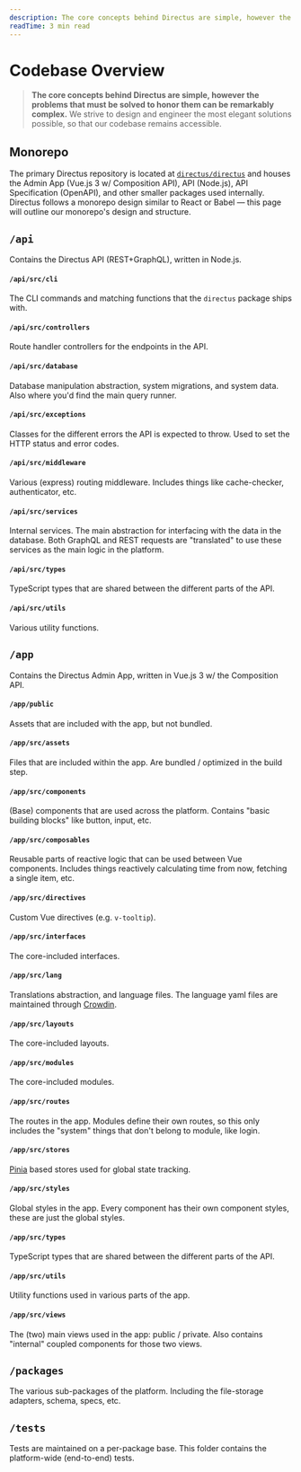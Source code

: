 ```yaml
---
description: The core concepts behind Directus are simple, however the problems that must be solved to honor them can be remarkably complex. We strive to design and engineer the most elegant solutions possible, so that our codebase remains accessible.
readTime: 3 min read
---
```


# Codebase Overview

> **The core concepts behind Directus are simple, however the problems that must be solved to honor them can be
> remarkably complex.** We strive to design and engineer the most elegant solutions possible, so that our codebase
> remains accessible.

## Monorepo

The primary Directus repository is located at [`directus/directus`](https://github.com/directus/directus) and houses the
Admin App (Vue.js 3 w/ Composition API), API (Node.js), API Specification (OpenAPI), and other smaller packages used
internally. Directus follows a monorepo design similar to React or Babel — this page will outline our monorepo's design
and structure.

## `/api`

Contains the Directus API (REST+GraphQL), written in Node.js.

#### `/api/src/cli`

The CLI commands and matching functions that the `directus` package ships with.

#### `/api/src/controllers`

Route handler controllers for the endpoints in the API.

#### `/api/src/database`

Database manipulation abstraction, system migrations, and system data. Also where you'd find the main query runner.

#### `/api/src/exceptions`

Classes for the different errors the API is expected to throw. Used to set the HTTP status and error codes.

#### `/api/src/middleware`

Various (express) routing middleware. Includes things like cache-checker, authenticator, etc.

#### `/api/src/services`

Internal services. The main abstraction for interfacing with the data in the database. Both GraphQL and REST requests
are "translated" to use these services as the main logic in the platform.

#### `/api/src/types`

TypeScript types that are shared between the different parts of the API.

#### `/api/src/utils`

Various utility functions.

## `/app`

Contains the Directus Admin App, written in Vue.js 3 w/ the Composition API.

#### `/app/public`

Assets that are included with the app, but not bundled.

#### `/app/src/assets`

Files that are included within the app. Are bundled / optimized in the build step.

#### `/app/src/components`

(Base) components that are used across the platform. Contains "basic building blocks" like button, input, etc.

#### `/app/src/composables`

Reusable parts of reactive logic that can be used between Vue components. Includes things reactively calculating time
from now, fetching a single item, etc.

#### `/app/src/directives`

Custom Vue directives (e.g. `v-tooltip`).

#### `/app/src/interfaces`

The core-included interfaces.

#### `/app/src/lang`

Translations abstraction, and language files. The language yaml files are maintained through
[Crowdin](https://locales.directus.io).

#### `/app/src/layouts`

The core-included layouts.

#### `/app/src/modules`

The core-included modules.

#### `/app/src/routes`

The routes in the app. Modules define their own routes, so this only includes the "system" things that don't belong to
module, like login.

#### `/app/src/stores`

[Pinia](https://pinia.esm.dev) based stores used for global state tracking.

#### `/app/src/styles`

Global styles in the app. Every component has their own component styles, these are just the global styles.

#### `/app/src/types`

TypeScript types that are shared between the different parts of the API.

#### `/app/src/utils`

Utility functions used in various parts of the app.

#### `/app/src/views`

The (two) main views used in the app: public / private. Also contains "internal" coupled components for those two views.

## `/packages`

The various sub-packages of the platform. Including the file-storage adapters, schema, specs, etc.

## `/tests`

Tests are maintained on a per-package base. This folder contains the platform-wide (end-to-end) tests.
